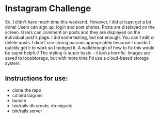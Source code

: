 Instagram Challenge
===================
So, I didn't have much time this weekend. However, I did at least get a bit done! Users can sign up, login and post photos. Posts are displayed on the screen. Users can comment on posts and they are displayed on the individual post's page.
I did some testing, but not enough. You can't edit or delete posts.
I didn't use strong params appropriately because I couldn't quickly get it to work so I bodged it. A walkthrough of how to fix this would be super helpful!
The styling is super basic - it looks horrific.
Images are saved to localstorage, but with more time I'd use a cloud-based storage system.

## Instructions for use:

* clone the repo
* cd birdstagram
* bundle
* bin/rails db:create, db:migrate
* bin/rails server
